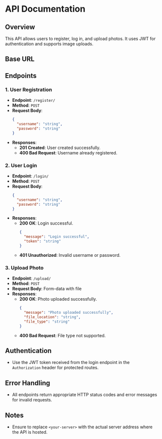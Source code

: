 # API Documentation

## Overview
This API allows users to register, log in, and upload photos. It uses JWT for authentication and supports image uploads.

## Base URL

## Endpoints

### 1. User Registration

- **Endpoint**: `/register/`
- **Method**: `POST`
- **Request Body**:
  ```json
  {
    "username": "string",
    "password": "string"
  }
  ```
- **Responses**:
  - **201 Created**: User created successfully.
  - **400 Bad Request**: Username already registered.

### 2. User Login

- **Endpoint**: `/login/`
- **Method**: `POST`
- **Request Body**:
  ```json
  {
    "username": "string",
    "password": "string"
  }
  ```
- **Responses**:
  - **200 OK**: Login successful.
    ```json
    {
      "message": "Login successful",
      "token": "string"
    }
    ```
  - **401 Unauthorized**: Invalid username or password.

### 3. Upload Photo

- **Endpoint**: `/upload/`
- **Method**: `POST`
- **Request Body**: Form-data with file
- **Responses**:
  - **200 OK**: Photo uploaded successfully.
    ```json
    {
      "message": "Photo uploaded successfully",
      "file_location": "string",
      "file_type": "string"
    }
    ```
  - **400 Bad Request**: File type not supported.

## Authentication
- Use the JWT token received from the login endpoint in the `Authorization` header for protected routes.

## Error Handling
- All endpoints return appropriate HTTP status codes and error messages for invalid requests.

## Notes
- Ensure to replace `<your-server>` with the actual server address where the API is hosted.
